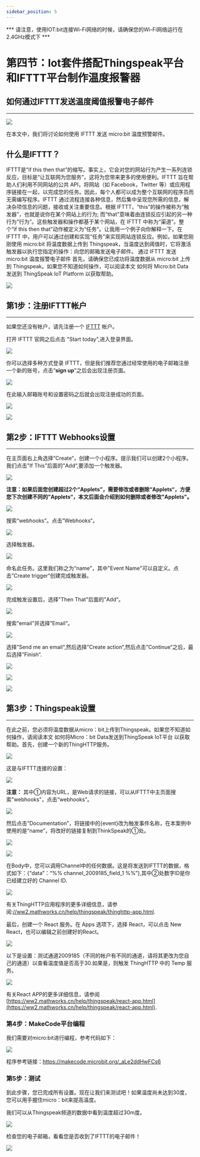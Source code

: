 ```yaml
---
sidebar_position: 5
---
```


*** 请注意，使用IOT:bit连接Wi-Fi网络的时候，请确保您的Wi-Fi网络运行在2.4GHz模式下 ***

# 第四节：Iot套件搭配Thingspeak平台和IFTTT平台制作温度报警器

## 如何通过IFTTT发送温度阈值报警电子邮件
---
![](./images/case_ifttt_01.jpg)



在本文中，我们将讨论如何使用 IFTTT 发送 micro:bit 温度预警邮件。

## 什么是IFTTT？ ##
IFTTT是“if this then that”的缩写。事实上，它会对您的网站行为产生一系列连锁反应，目标是“让互联网为您服务”，这将为您带来更多的使用便利。IFTTT 旨在帮助人们利用不同网站的公共 API，将网站（如 Facebook，Twitter 等）或应用程序链接在一起，以完成您的任务。因此，每个人都可以成为整个互联网的程序员而无需编写程序。IFTTT 通过流程连接各种信息，然后集中呈现您所需的信息，解决杂项信息的问题，接收或关注重要信息。根据 IFTTT，“this”的操作被称为“触发器”，也就是说你在某个网站上的行为; 而“that”意味着由连锁反应引起的另一种行为“行为”。这些触发器和操作都基于某个网站，在 IFTTT 中称为“渠道”。整个“if this then that”动作被定义为“任务”。让我用一个例子向你解释一下。在 IFTTT 中，用户可以通过创建和实现“任务”来实现网站连锁反应。例如，如果您刚刚使用 micro:bit 将温度数据上传到 Thingspeak，当温度达到阈值时，它将激活触发器以执行您指定的操作：向您的邮箱发送电子邮件。
通过 IFTTT 发送 micro:bit 温度报警电子邮件
首先，请确保您已成功将温度数据从 micro:bit 上传到 Thingspeak。如果您不知道如何操作，可以阅读本文 如何将 Micro:bit Data 发送到 ThingSpeak IoT Platform 以获取帮助。

![](./images/case_ifttt_02.png)

## 第1步：注册IFTTT帐户
---
如果您还没有帐户，请先注册一个 [IFTTT](https://ifttt.com/) 帐户。 

打开 IFTTT 官网之后点击 "Start today",进入登录界面。

![](./images/case_ifttt_03.png)

你可以选择多种方式登录 IFTTT，但是我们推荐您通过经常使用的电子邮箱注册一个新的账号，点击“**sign up**”之后会出现注册页面。

![](./images/case_ifttt_03_1.png)

在此输入邮箱账号和设置密码之后就会出现注册成功的页面。

![](./images/case_ifttt_03_2.png)



![](./images/case_ifttt_03_3.png)

## 第2步：IFTTT Webhooks设置
---
在主页面右上角选择”Create“，创建一个小程序。提示我们可以创建2个小程序。我们点击"If This"后面的”Add“,要添加一个触发器。

![](./images/case_ifttt_04.png)

**注意：如果后面您创建超过2个“Applets”，需要修改或者删除“Applets“，方便您下次创建不同的”Applets“，本文后面会介绍到如何删除或者修改"Applets"。**



![](./images/case_ifttt_05_1.png)

搜索“webhooks”。点击”Webhooks“。

![](./images/case_ifttt_06.png)

选择触发器。

![](./images/case_ifttt_07.png)

命名此任务。这里我们称之为“name”，其中"Event Name"可以自定义。点击”Create trigger“创建完成触发器。

![](./images/case_ifttt_08.png)

完成触发设置后，选择"Then That"后面的”Add“。

![](./images/case_ifttt_09.png)

搜索“email”并选择”Email“。

![](./images/case_ifttt_10.png)



选择”Send me an email“,然后选择”Create action“,然后点击”Continue“之后，最后选择”Finish“.

![](./images/case_ifttt_10_1.png)

![](./images/case_ifttt_10_2.png)

![](./images/case_ifttt_10_3.png)

## 第3步：Thingspeak设置
---
在此之前，您必须将温度数据从micro：bit上传到Thingspeak。如果您不知道如何操作，请阅读本文 如何将Micro：bit Data发送到ThingSpeak IoT平台 以获取帮助。首先，创建一个新的ThingHTTP服务。

![](./images/case_ifttt_15.png)

这是与IFTTT连接的设置：

 ![](./images/case_ifttt_16.png)

**注意：**
其中①内容为URL，是Web请求的链接，可以从IFTTT中主页面搜索"webhooks"，点击“webhooks”。

![](./images/case_ifttt_06.png)



然后点击“Documentation”，将链接中的{event}改为触发事件名称，在本案例中使用的是“name”，将改好的链接复制到ThinkSpeak的①处。

![](./images/case_ifttt_16_1.png)

![](./images/case_ifttt_16_2.png)

在Body中，您可以调用Channel中的任何数据。这是将发送到IFTTT的数据，格式如下：{“data”：“%% channel_2009185_field_1 %%”},其中②处数字ID是你已经建立好的 Channel ID.

![](./images/case_ifttt_16_3.png)

有关ThingHTTP应用程序的更多详细信息，请参阅:[//ww2.mathworks.cn/help/thingspeak/thinghttp-app.html](https://ww2.mathworks.cn/help/thingspeak/thinghttp-app.html). 

最后，创建一个 React 服务。在 Apps 选项下，选择 React，可以点击 New React，也可以编辑之前创建好的React。

 ![](./images/case_ifttt_17.png)



以下是设置：测试通道2009185（不同的帐户有不同的通道，请将其更改为您自己的通道）以查看温度值是否高于30.如果是，则触发 ThingHTTP 中的 Temp 服务。

 ![](./images/case_ifttt_18.png)

有关React APP的更多详细信息，请参阅 [https://ww2.mathworks.cn/help/thingspeak/react-app.html](https://ww2.mathworks.cn/help/thingspeak/react-app.html).

### 第4步：MakeCode平台编程

我们需要对micro:bit进行编程，参考代码如下：

![](./images/case_ifttt_18_1.png)

程序参考链接：https://makecode.microbit.org/_aLe2ddHwFCs6

### 第5步：测试
到此步骤，您已完成所有设置。现在让我们来测试吧！如果温度尚未达到30度，您可以用手握住micro：bit来提高温度。

我们可以从Thingspeak频道的数据中看到温度超过30m度。

 ![](./images/case_ifttt_19.png)

检查您的电子邮箱，看看您是否收到了IFTTT的电子邮件！

 ![](./images/case_ifttt_20.png)
